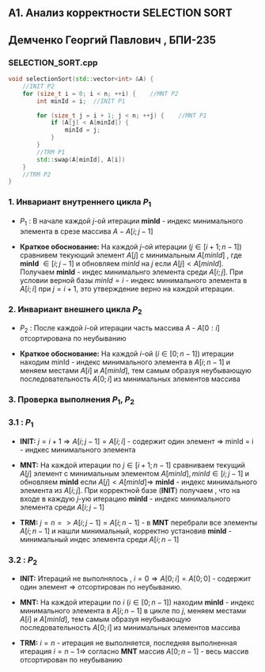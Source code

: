 <script type="text/javascript" src="http://cdn.mathjax.org/mathjax/latest/MathJax.js?config=TeX-AMS-MML_HTMLorMML"></script>
<script type="text/x-mathjax-config"> MathJax.Hub.Config({ tex2jax: {inlineMath: [['$', '$']]}, messageStyle: "none" });</script>

## A1. Анализ корректности SELECTION SORT

## Демченко Георгий Павлович , БПИ-235

### SELECTION_SORT.cpp

```cpp
void selectionSort(std::vector<int> &A) {
    //INIT P2
    for (size_t i = 0; i < n; ++i) {    //MNT P2
        int minId = i;  //INIT P1

        for (size_t j = i + 1; j < n; ++j) {    //MNT P1
            if (A[j] < A[minId]) {
                minId = j;
            }
        }
        //TRM P1
        std::swap(A[minId], A[i])
    }
    //TRM P2
}
```

### 1. Инвариант внутреннего цикла $P_1$

* $P_1$ : В начале каждой *j*-ой итерации **minId** - индекс минимального элемента в срезе массива $A - A[i;j-1]$

* **Краткое обоснование:** На каждой $j$-ой итерации ($j \in [i+1;n-1]$) сравнивем текующий элемент $A[j]$ с минимальным $A[minId]$ , где **minId** $\in [i; j - 1]$ и обновляем $minId$ на $j$ если $A[j] < A[minId]$. Получаем **minId** - индес минимальнго элемента среди $A[i;j]$. При условии верной базы $minId = i$ - индекс минимального элемента в $A[i;i]$ при $j = i + 1$, это утверждение верно на каждой итерации.

### 2. Инвариант внешнего цикла $P_2$

* $P_2$ : После каждой *i*-ой итерации часть массива $A$ - $A[0:i]$ отсортирована по неубыванию

* **Краткое обоснование:** На каждой $i$-ой ($i \in [0;n-1]$) итерации находим minId - индекс минимального элемента в $A[i;n-1]$ и меняем местами $A[i]$ и $A[minId]$, тем самым образуя неубывающую последовательность $A[0;i]$ из минимальных элементов массива
### 3. Проверка выполнения $P_1$, $P_2$

### 3.1 :  $P_1$

- **INIT:**  $j = i + 1 \Rightarrow A[i;j-1]=A[i;i]$ - содержит один элемент $\Rightarrow$ minId = i - индкес минимального элемента

- **MNT:** На каждой итерации по $j \in [i+1;n-1]$ сравниваем текущий $A[j]$ элемент с минимальным элементом $A[minId], minId \in [i;j-1]$ и обновляем **minId** если $A[j] < A[minId]\Rightarrow$ **minId** - индекс минимального элемента из $A[i;j]$. При корректной базе (**INIT**) получаем , что на входе в каждую $j$-ую итерацию **minId** - индекс минимального элемента среди $A[i;j-1]$

- **TRM:** $j = n => A[i;j-1] = A[i;n-1]$ - в **MNT** перебрали все элементы $A[i;n-1]$ и нашли минимальный, корректно установив **minId** - минимальный индес элемента среди $A[i;n-1]$

### 3.2 :  $P_2$

- **INIT:** Итераций не выполнялось , $i = 0 \Rightarrow A[0;i] = A[0;0]$ - содержит один элемент $\Rightarrow$ отсортирован по неубыванию.

- **MNT:** На каждой итерации по $i$ ($i \in [0;n-1]$)  находим **minId** - индекс минимального элемента в $A[i;n-1]$ в цикле по $j$, меняем местами $A[i]$ и $A[minId]$, тем самым образуя неубывающую последовательность $A[0;i]$ из минимальных элементов массива

- **TRM:** $i = n$ - итерация не выполняется, последняя выполненная итерация $i = n - 1 \Rightarrow$ согласно **MNT** массив $A[0;n-1]$ - весь массив отсортирован по неубыванию